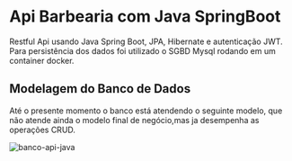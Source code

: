 # Api Barbearia com Java SpringBoot

Restful Api usando Java Spring Boot, JPA, Hibernate e autenticação JWT.
Para persistência dos dados foi utilizado o SGBD Mysql rodando em um 
container docker.

## Modelagem do Banco de Dados
Até o presente momento o banco está atendendo o seguinte modelo, que não
atende ainda o modelo final de negócio,mas ja desempenha as operações
CRUD.

![banco-api-java](https://github.com/user-attachments/assets/93addadf-f431-4f2e-a07d-0bf7a82e3037)
